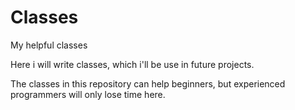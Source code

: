 # Classes
My helpful classes

Here i will write classes, which i'll be use in future projects. 

The classes in this repository can help beginners, but experienced programmers
will only lose time here.